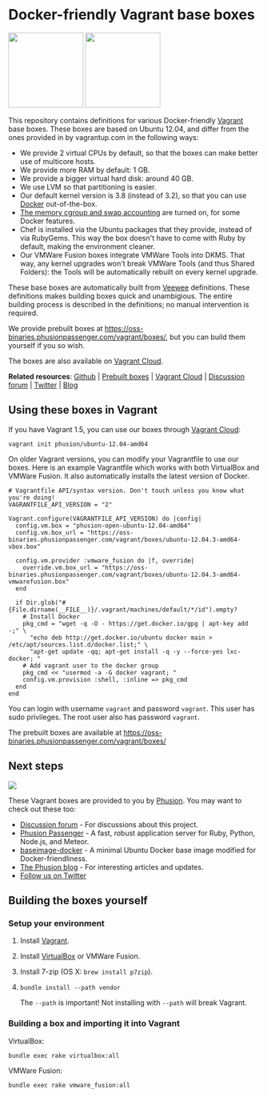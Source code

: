 # Docker-friendly Vagrant base boxes

<img src="http://blog.phusion.nl/wp-content/uploads/2013/11/vagrant.png" height="150">
<img src="http://blog.phusion.nl/wp-content/uploads/2013/11/docker.png" height="150">

This repository contains definitions for various Docker-friendly [Vagrant](http://www.vagrantup.com/) base boxes. These boxes are based on Ubuntu 12.04, and differ from the ones provided in by vagrantup.com in the following ways:

 * We provide 2 virtual CPUs by default, so that the boxes can make better use of multicore hosts.
 * We provide more RAM by default: 1 GB.
 * We provide a bigger virtual hard disk: around 40 GB.
 * We use LVM so that partitioning is easier.
 * Our default kernel version is 3.8 (instead of 3.2), so that you can use [Docker](http://www.docker.io/) out-of-the-box.
 * [The memory cgroup and swap accounting](http://docs.docker.io/en/latest/installation/ubuntulinux/#memory-and-swap-accounting) are turned on, for some Docker features.
 * Chef is installed via the Ubuntu packages that they provide, instead of via RubyGems. This way the box doesn't have to come with Ruby by default, making the environment cleaner.
 * Our VMWare Fusion boxes integrate VMWare Tools into DKMS. That way, any kernel upgrades won't break VMWare Tools (and thus Shared Folders): the Tools will be automatically rebuilt on every kernel upgrade.

These base boxes are automatically built from [Veewee](https://github.com/jedi4ever/veewee) definitions. These definitions makes building boxes quick and unambigious. The entire building process is described in the definitions; no manual intervention is required.

We provide prebuilt boxes at https://oss-binaries.phusionpassenger.com/vagrant/boxes/, but you can build them yourself if you so wish.

The boxes are also available on [Vagrant Cloud](https://vagrantcloud.com/phusion/ubuntu-12.04-amd64).

**Related resources**:
 [Github](https://github.com/phusion/open-vagrant-boxes) |
 [Prebuilt boxes](https://oss-binaries.phusionpassenger.com/vagrant/boxes/) |
 [Vagrant Cloud](https://vagrantcloud.com/phusion/ubuntu-12.04-amd64) |
 [Discussion forum](https://groups.google.com/forum/#!forum/passenger-docker) |
 [Twitter](https://twitter.com/phusion_nl) |
 [Blog](http://blog.phusion.nl)

## Using these boxes in Vagrant

If you have Vagrant 1.5, you can use our boxes through [Vagrant Cloud](https://vagrantcloud.com/phusion/ubuntu-12.04-amd64):

    vagrant init phusion/ubuntu-12.04-amd64

On older Vagrant versions, you can modify your Vagrantfile to use our boxes. Here is an example Vagrantfile which works with both VirtualBox and VMWare Fusion. It also automatically installs the latest version of Docker.

    # Vagrantfile API/syntax version. Don't touch unless you know what you're doing!
    VAGRANTFILE_API_VERSION = "2"

    Vagrant.configure(VAGRANTFILE_API_VERSION) do |config|
      config.vm.box = "phusion-open-ubuntu-12.04-amd64"
      config.vm.box_url = "https://oss-binaries.phusionpassenger.com/vagrant/boxes/ubuntu-12.04.3-amd64-vbox.box"

      config.vm.provider :vmware_fusion do |f, override|
        override.vm.box_url = "https://oss-binaries.phusionpassenger.com/vagrant/boxes/ubuntu-12.04.3-amd64-vmwarefusion.box"
      end

      if Dir.glob("#{File.dirname(__FILE__)}/.vagrant/machines/default/*/id").empty?
        # Install Docker
        pkg_cmd = "wget -q -O - https://get.docker.io/gpg | apt-key add -;" \
          "echo deb http://get.docker.io/ubuntu docker main > /etc/apt/sources.list.d/docker.list;" \
          "apt-get update -qq; apt-get install -q -y --force-yes lxc-docker; "
        # Add vagrant user to the docker group
        pkg_cmd << "usermod -a -G docker vagrant; "
        config.vm.provision :shell, :inline => pkg_cmd
      end
    end

You can login with username `vagrant` and password `vagrant`. This user has sudo privileges. The root user also has password `vagrant`.

The prebuilt boxes are available at https://oss-binaries.phusionpassenger.com/vagrant/boxes/

## Next steps

[<img src="http://www.phusion.nl/assets/logo.png">](http://www.phusion.nl/)

These Vagrant boxes are provided to you by [Phusion](http://www.phusion.nl/). You may want to check out these too:

 * [Discussion forum](https://groups.google.com/forum/#!forum/passenger-docker) - For discussions about this project.
 * [Phusion Passenger](https://www.phusionpassenger.com/) - A fast, robust application server for Ruby, Python, Node.js, and Meteor.
 * [baseimage-docker](https://github.com/phusion/baseimage-docker) - A minimal Ubuntu Docker base image modified for Docker-friendliness.
 * [The Phusion blog](http://blog.phusion.nl) - For interesting articles and updates.
 * [Follow us on Twitter](https://twitter.com/phusion_nl)

## Building the boxes yourself

### Setup your environment

 1. Install [Vagrant](http://www.vagrantup.com/).
 2. Install [VirtualBox](https://www.virtualbox.org/) or VMWare Fusion.
 3. Install 7-zip (OS X: `brew install p7zip`).
 4. `bundle install --path vendor`

    The `--path` is important! Not installing with `--path` will break Vagrant.

### Building a box and importing it into Vagrant

VirtualBox:

    bundle exec rake virtualbox:all

VMWare Fusion:

    bundle exec rake vmware_fusion:all
